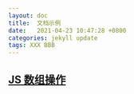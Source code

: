 ```yaml
---
layout: doc
title:  文档示例
date:   2021-04-23 10:47:28 +0800
categories: jekyll update
tags: XXX BBB
---
```


## [JS 数组操作](/tool/array.html)


